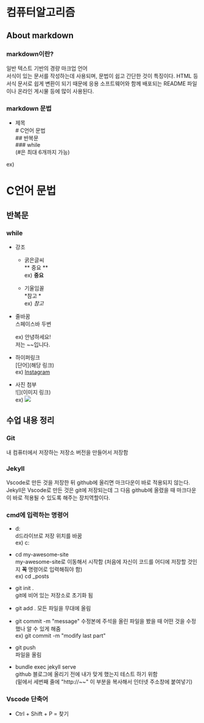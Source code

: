# 컴퓨터알고리즘

## About markdown

### **markdown이란?**
일반 텍스트 기반의 경량 마크업 언어  
서식이 있는 문서를 작성하는데 사용되며, 문법이 쉽고 간단한 것이 특징이다. HTML 등 서식 문서로 쉽게 변환이 되기 때문에 응용 소프트웨어와 함께 배포되는 README 파일이나 온라인 게시물 등에 많이 사용된다.

### **markdown 문법**

* 제목      
      # C언어 문법  
      ## 반복문  
      ### while  
(#은 최대 6개까지 가능)  

ex) 
# C언어 문법
## 반복문
### while  
  

* 강조    
  - 굵은글씨  
   ** 중요 **   
   ex) **중요**

  - 기울임꼴  
    *참고 *  
    ex) *참고*

* 줄바꿈  
   스페이스바 두번  
     
   ex) 안녕하세요!  
   저는 ~~입니다.

* 하이퍼링크  
  [단어](해당 링크)  
  ex) [Instagram](https://www.instagram.com/?hl=ko)
* 사진 첨부  
  ![](이미지 링크)  
  ex) ![](https://search.pstatic.net/common/?src=http%3A%2F%2Fblogfiles.naver.net%2FMjAyMjAzMDZfMTkz%2FMDAxNjQ2NTQxMjYwMjky.6Ek3pZjYi9sN7wAZRnjyO0_n7mAC5SPywl3CiBIc-cAg.-I2pUh_E7vvz6E4xcAHQUFItyqX9TqpYF8x20ePvgA0g.JPEG.aram627%2FIMG_0294.jpg&type=a340)
  

## 수업 내용 정리  

### **Git**
내 컴퓨터에서 저장하는 저장소
버전을 만들어서 저장함

### **Jekyll**
Vscode로 만든 것을 저장한 뒤 github에 올리면 마크다운이 바로 적용되지 않는다. Jekyll은 Vscode로 만든 것은 git에 저장되는데 그 다음 github에 올렸을 때 마크다운이 바로 적용될 수 있도록 해주는 장치역할이다.

### **cmd에 입력하는 명령어**
* d:  
  d드라이브로 저장 위치를 바꿈  
  ex) c:  

* cd my-awesome-site  
  my-awesome-site로 이동해서 시작함 (처음에 자신이 코드를 어디에 저장할 것인지 **꼭** 명령어로 입력해줘야 함)  
  ex) cd _posts  

* git init .  
  git에 비어 있는 저장소로 초기화 됨  

* git add .
  모든 파일을 무대에 올림

* git commit -m "message"
  수정본에 주석을 올린 파일을 봤을 때 어떤 것을 수정했나 알 수 있게 해줌  
  ex) git commit -m "modify last part"  

* git push  
  파일을 올림

* bundle exec jekyll serve  
  github 블로그에 올리기 전에 내가 맞게 했는지 테스트 하기 위함  
  (밑에서 세번째 줄에 "http://~~" 이 부분을 복사해서 인터넷 주소창에 붙여넣기)  

### Vscode 단축어

* Ctrl + Shift + P = 찾기


    